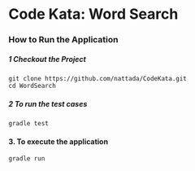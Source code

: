 # Code Kata: Word Search

### How to Run the Application

##### 1 Checkout the Project
```
git clone https://github.com/nattada/CodeKata.git
cd WordSearch
```
##### 2 To run the test cases
```
gradle test
```

#### 3.  To execute the application
```
gradle run
```
